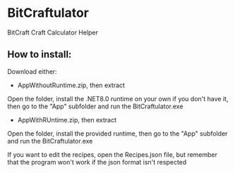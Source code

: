 # BitCraftulator
BitCraft Craft Calculator Helper

## How to install:

Download either:
- AppWithoutRuntime.zip, then extract

Open the folder, install the .NET8.0 runtime on your own if you don't have it, then go to the "App" subfolder and run the BitCraftulator.exe

- AppWithRUntime.zip, then extract

Open the folder, install the provided runtime, then go to the "App" subfolder and run the BitCraftulator.exe


If you want to edit the recipes, open the Recipes.json file, but remember that the program won't work if the json format isn't respected
